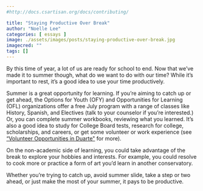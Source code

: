 ```yaml
---
#http://docs.csartisan.org/docs/contributing/

title: "Staying Productive Over Break"
author: "Noelle Lee"
categories: [ essays ]
image: ./assets/images/posts/staying-productive-over-break.jpg
imagecred: ""
tags: []
---
```

By this time of year, a lot of us are ready for school to end. Now that we’ve made it to summer though, what do we want to do with our time? While it’s important to rest, it’s a good idea to use your time productively.

Summer is a great opportunity for learning. If you’re aiming to catch up or get ahead, the Options for Youth (OFY) and Opportunities for Learning (OFL) organizations offer a free July program with a range of classes like History, Spanish, and Electives (talk to your counselor if you’re interested.) Or, you can complete summer workbooks, reviewing what you learned. It’s also a good idea to study for College Board tests, research for college, scholarships, and careers, or get some volunteer or work experience (see [“Volunteer Opportunities in Duarte"](/duarte-volunteering) for more).

On the non-academic side of learning, you could take advantage of the break to explore your hobbies and interests. For example, you could resolve to cook more or practice a form of art you’d learn in another conservatory.

Whether you’re trying to catch up, avoid summer slide, take a step or two ahead, or just make the most of your summer, it pays to be productive.